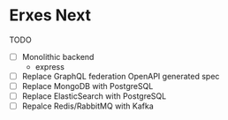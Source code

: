 # Erxes Next

TODO

- [ ] Monolithic backend
  - express
- [ ] Replace GraphQL federation OpenAPI generated spec
- [ ] Replace MongoDB with PostgreSQL
- [ ] Replace ElasticSearch with PostgreSQL
- [ ] Repalce Redis/RabbitMQ with Kafka
